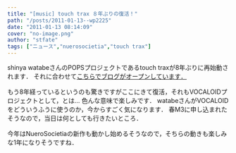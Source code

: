 ```yaml
---
title: "[music] touch trax ８年ぶりの復活！"
path: "/posts/2011-01-13--wp2225"
date: "2011-01-13 08:14:09"
cover: "no-image.png"
author: "stfate"
tags: ["ニュース","nuerosocietia","touch trax"]
---
```



shinya watabeさんのPOPSプロジェクトであるtouch traxが8年ぶりに再始動されます．
それに合わせて<a href="http://touchtrax.anime-japan.net/">こちらでブログがオープンしています．</a>

<p style="margin-top:15px">もう8年経っているというのも驚きですがここにきて復活，それもVOCALOIDプロジェクトとして，とは…
色んな意味で楽しみです．
watabeさんがVOCALOIDをどういうふうに使うのか，今からすごく気になります．
春M3に申し込まれたそうなので，当日は何としても行きたいところ．</p>

<p style="margin-top:15px">今年はNueroSocietiaの新作も動かし始めるそうなので，そちらの動きも楽しみな1年になりそうですね．</p>